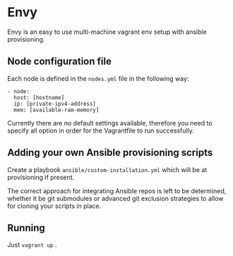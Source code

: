 # Envy

Envy is an easy to use multi-machine vagrant env setup with ansible provisioning.

## Node configuration file
Each node is defined in the `nodes.yml` file in the following way:

```
- node:
  host: [hostname]
  ip: [private-ipv4-address]
  mem: [available-ram-memory]
```

Currently there are no default settings available, therefore you need to specify all option in order for the Vagrantfile to run successfully.

## Adding your own Ansible provisioning scripts

Create a playbook `ansible/custom-installation.yml` which will be at provisioning if present.

The correct approach for integrating Ansible repos is left to be determined, whether it be git submodules or advanced git exclusion strategies to allow for cloning your scripts in place.

## Running

Just `vagrant up` .
